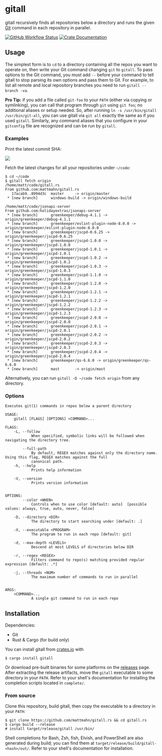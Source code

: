 # gitall

gitall recursively finds all repositories below a directory and runs the given [Git][] command in each repository in parallel.

[![GitHub Workflow Status](https://img.shields.io/github/workflow/status/mattmahn/gitall.rs/Continuous%20Integration)](https://github.com/mattmahn/gitall.rs/actions/workflows/ci.yml)
[![Crate Documentation](https://docs.rs/gitall/badge.svg)](https://docs.rs/gitall)


## Usage

The simplest form is to `cd` to a directory containing all the repos you want to operate on, then write your Git command changing `git` to `gitall`.
To pass options to the Git command, you must add `--` before your command to tell gitall to stop parsing its own options and pass them to Git.
For example, to list all remote and local repository branches you need to run `gitall -- branch -va`.

**Pro Tip:** if you add a file called `git-foo` to your `PATH` (either via copying or symlinking), you can call that program _through_ `git` using `git foo`; no additional aliases or setup needed.
So, after running `ln -s /usr/bin/gitall /usr/bin/git-all`, you can use gitall via `git all` exactly the same as if you used `gitall`.
Similarly, any command aliases that you configure in your `gitconfig` file are recognized and can be run by `gitall`.


### Examples

Print the latest commit SHA:

![](./screenshot.png)

Fetch the latest changes for all your repositories under `~/code`:
```console
$ cd ~/code
$ gitall fetch origin
/home/matt/code/gitall.rs
From github.com:mattmahn/gitall.rs
   17acab9..8994d3c  master     -> origin/master
 * [new branch]      windows-build -> origin/windows-build

/home/matt/code/jsonapi-server
From github.com:holidayextras/jsonapi-server
 * [new branch]      greenkeeper/debug-4.1.1 -> origin/greenkeeper/debug-4.1.1
 * [new branch]      greenkeeper/eslint-plugin-node-8.0.0 -> origin/greenkeeper/eslint-plugin-node-8.0.0
 * [new branch]      greenkeeper/jscpd-0.6.25 -> origin/greenkeeper/jscpd-0.6.25
 * [new branch]      greenkeeper/jscpd-1.0.0 -> origin/greenkeeper/jscpd-1.0.0
 * [new branch]      greenkeeper/jscpd-1.0.1 -> origin/greenkeeper/jscpd-1.0.1
 * [new branch]      greenkeeper/jscpd-1.0.2 -> origin/greenkeeper/jscpd-1.0.2
 * [new branch]      greenkeeper/jscpd-1.0.3 -> origin/greenkeeper/jscpd-1.0.3
 * [new branch]      greenkeeper/jscpd-1.1.0 -> origin/greenkeeper/jscpd-1.1.0
 * [new branch]      greenkeeper/jscpd-1.2.0 -> origin/greenkeeper/jscpd-1.2.0
 * [new branch]      greenkeeper/jscpd-1.2.1 -> origin/greenkeeper/jscpd-1.2.1
 * [new branch]      greenkeeper/jscpd-1.2.2 -> origin/greenkeeper/jscpd-1.2.2
 * [new branch]      greenkeeper/jscpd-1.2.3 -> origin/greenkeeper/jscpd-1.2.3
 * [new branch]      greenkeeper/jscpd-2.0.0 -> origin/greenkeeper/jscpd-2.0.0
 * [new branch]      greenkeeper/jscpd-2.0.1 -> origin/greenkeeper/jscpd-2.0.1
 * [new branch]      greenkeeper/jscpd-2.0.2 -> origin/greenkeeper/jscpd-2.0.2
 * [new branch]      greenkeeper/jscpd-2.0.3 -> origin/greenkeeper/jscpd-2.0.3
 * [new branch]      greenkeeper/jscpd-2.0.4 -> origin/greenkeeper/jscpd-2.0.4
 * [new branch]      greenkeeper/qs-6.6.0 -> origin/greenkeeper/qs-6.6.0
 * [new branch]      mast       -> origin/mast
```
Alternatively, you can run `gitall -D ~/code fetch origin` from any directory.


### Options

```
Executes git(1) commands in repos below a parent directory

USAGE:
    gitall [FLAGS] [OPTIONS] <COMMAND>...

FLAGS:
    -L, --follow
            When specified, symbolic links will be followed when navigating the directory tree.

        --full-path
            By default, REGEX matches against only the directory name. Using this flag, REGEX matches against the full
            canonical path.
    -h, --help
            Prints help information

    -V, --version
            Prints version information


OPTIONS:
        --color <WHEN>
            Controls when to use color [default: auto]  [possible values: always, true, auto, never, false]

    -D, --directory <DIR>
            The directory to start searching under [default: .]

    -X, --executable <PROGRAM>
            The program to run in each repo [default: git]

    -d, --max-depth <LEVELS>
            Descend at most LEVELS of directories below DIR

    -r, --regex <REGEX>
            Filters command to repo(s) matching provided regular expression [default: .*]

    -j, --threads <NUM>
            The maximum number of commands to run in parallel


ARGS:
    <COMMAND>...
            A single git command to run in each repo
```

## Installation

Dependencies:
  - Git
  - Rust & Cargo (for build only)

You can install gitall from [crates.io][] with
```console
$ cargo install gitall
```

Or download pre-built binaries for some platforms on the [releases][] page.
After extracting the release artifacts, move the `gitall` executable to some directory in your `PATH`.
Refer to your shell's documentation for installing the completion scripts located in `complete/`.


### From source

Clone this repository, build gitall, then copy the executable to a directory in your `PATH`:
```console
$ git clone https://github.com/mattmahn/gitall.rs && cd gitall.rs
$ cargo build --release
# install target/release/gitall /usr/bin/
```

Shell completions for Bash, Zsh, fish, Elvish, and PowerShell are also generated during build; you can find them at `target/release/build/gitall-<hash>/out/`.
Refer to your shell's documentation for installation.


[crates.io]: https://crates.io/
[Git]: https://git-scm.com/
[releases]: https://github.com/mattmahn/gitall.rs/releases
